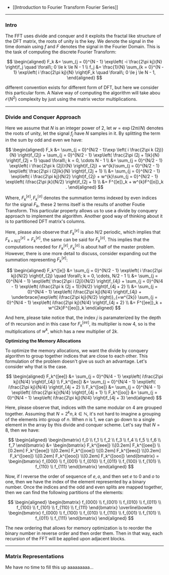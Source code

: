 - [[Introduction to Fourier Transform Fourier Series]]

---
### **Intro**
The FFT uses divide and conquer and it exploits the fractal like structure of the DFT matrix, the roots of unity is the key. We denote the signal in the time domain using $f$ and $F$ denotes the signal in the Fourier Domain. This is the task of computing the discrete Fourier Transform: 

$$
\begin{aligned}
    F_k &= \sum_{j = 0}^{N - 1}
    \exp\left(
        -i \frac{2\pi kj}{N}
    \right)f_j
    \quad \forall\; 0 \le k \le N - 1
    \\
    f_j &= \frac{1}{N}
    \sum_{k = 0}^{N - 1}
    \exp\left(
        i \frac{2\pi kj}{N}
    \right)F_k
    \quad \forall\; 0 \le j \le N - 1, 
\end{aligned}
$$

different convention exists for different form of DFT, but here we consider this particular form. A Naive way of computing the algorithm will take abou $\mathcal{O}(N^2)$ complexity by just using the matrix vector multiplications. 

---
### **Divide and Conquer Approach**

Here we assume that $N$ is an integer power of $2$, let $w = \exp(2\pi  i/N)$ denotes the roots of unity, let the signal $f_j$ have $N$ samples in it. By splitting the term in the sum by odd and even we have:

$$
\begin{aligned}
    F_k &= \sum_{j = 0}^{N/2 - 1}\exp
    \left(
        i \frac{2\pi k (2j)}{N}
    \right)f_{2j}
    + 
    \sum_{j = 0}^{N/2 - 1}
    \exp\left(
        \frac{2\pi  (2j + 1)k}{N}
    \right)f_{2j + 1} \quad \forall\; k = 0, \cdots N - 1
    \\
    &= 
    \sum_{j = 0}^{N/2 - 1}
    \exp\left(
        i \frac{2\pi k (2j)}{N}
    \right)f_{2j} 
    + 
    w^{k}\sum_{j = 0}^{N/2 - 1}
    \exp\left(
        \frac{2\pi i (2j)k}{N}
    \right)f_{2j + 1}
    \\
    &= 
    \sum_{j = 0}^{N/2 - 1}
    \exp\left(
        i \frac{2\pi kj}{N/2}
    \right)f_{2j} 
    + 
    w^{k}\sum_{j = 0}^{N/2 - 1}
    \exp\left(
        i\frac{2\pi jk}{N/2}
    \right)f_{2j + 1}
    \\
    &= 
    F^{[e]}_k + w^{k}F^{[o]}_k .
\end{aligned}
$$

Where, $F_k^{[e]}, F_k^{[o]}$ denotes the summation terms indexed by even indices for the signal $F_k$, these 2 terms itself is the results of another Foutie Transform. This particular property allows us to use a divide by conquery approach to implement the algorithm. Another good way of thinking about it is to partitioned DFT matrix's columns. 

Here, please also observe that $F_k^{[e]}$ is also $N/2$ periodic, which implies that $F_{k + N/2}^{[e]} = F_{k}^{[e]}$, the same can be said for $F_k^{[o]}$. This implies that the computations needed for $F_k^{[e]}, F_{k}^{[o]}$ is about half of the master problem. However, there is one more detail to discuss, consider expanding out the summation representing $F^{[e]}_k$: 

$$
\begin{aligned}
    F_k^{[e]} &= \sum_{j = 0}^{N/2 - 1}
        \exp\left(
            i \frac{2\pi kj}{N/2}
        \right)f_{2j} 
    \quad \forall\; k = 0, \cdots, N/2 - 1
    \\
    &= 
    \sum_{j = 0}^{N/4 - 1}
        \exp\left(
            \frac{2\pi i (2j)}{N/2}
        \right)f_{4j}
    + 
    \sum_{j = 0}^{N/4 - 1}
        \exp\left(
            i\frac{2\pi k (2j + 1)}{N/2}
        \right)f_{4j + 2}
    \\
    &= 
    \sum_{j = 0}^{N/4 - 1}
        \exp\left(
            i\frac{2\pi kj}{N/4}
        \right)f_{4j}
    + 
    \underbrace{\exp\left(
        i\frac{2\pi kj}{N/2}
    \right)}_{=w^{2k}}
    \sum_{j = 0}^{N/4 - 1}
        \exp\left(
            i\frac{2\pi kj}{N/4}
        \right)f_{4j + 2}
    \\
    &= F^{[ee]}_k + w^{2k}F^{[eo]}_k
\end{aligned}
$$

And here, please take notice that, the index $j$ is paramaterized by the depth of th recursion and in this case for $F_k^{[ee]}$, its multiplier is now $4$, so is the multiplications of $w^{k}$, which has a new multiplier of $2k$.

**Optimizing the Memory Allocations**

To optimize the memory allocations, we want the divide by conquery algorithm to group together indices that are close to each other. This formulation of the problem doesn't give us such an advantage. Let's consider why that is the case. 

$$
\begin{aligned}
    F_k^{[ee]} &= 
    \sum_{j = 0}^{N/4 - 1}
    \exp\left(
        i\frac{2\pi kj}{N/4}
    \right)f_{4j}
    \\
    F_k^{[eo]} &= 
    \sum_{j = 0}^{N/4 - 1}
        \exp\left(
            i\frac{2\pi kj}{N/4}
        \right)f_{4j + 2}
    \\
    F_k^{[oe]} &= 
    \sum_{j = 0}^{N/4 - 1}
        \exp\left(
            i\frac{2\pi kj}{N/4}
        \right)f_{4j + 1}
    \\
    F_k^{[oo]} &= 
    \sum_{j = 0}^{N/4 - 1}
        \exp\left(
            i\frac{2\pi kj}{N/4}
        \right)f_{4j + 3}
\end{aligned}
$$

Here, please observe that, indices with the same modular on $4$ are grouped together. Assuming that $N = 2^kn, k\in \mathbb{N}$, it's not hard to imagine a grouping of the elements into group of $n$. When $n$ is 1, we can go down to a single element in the array by this divide and conquer scheme. Let's say that $N = 8$, then we have: 

$$
\begin{aligned}
    \begin{bmatrix}
        f_0
        \\
        f_1
        \\
        f_2
        \\
        f_3
        \\
        f_4
        \\
        f_5
        \\
        f_6
        \\
        f_7
    \end{bmatrix} &= 
    \begin{bmatrix}
        F_k^{[eee]}
        \\[0.2em]
        F_k^{[oee]}
        \\[0.2em]
        F_k^{[eoe]}
        \\[0.2em]
        F_k^{[ooe]}
        \\[0.2em]
        F_k^{[eeo]}
        \\[0.2em]
        F_k^{[oeo]}
        \\[0.2em]
        F_k^{[eoo]}
        \\[0.2em]
        F_k^{[ooo]}
    \end{bmatrix}
    =
    \begin{bmatrix}
        f_{000}
        \\
        f_{001}
        \\
        f_{010}
        \\
        f_{011}
        \\
        f_{100}
        \\
        f_{101}
        \\
        f_{110}
        \\
        f_{111} 
    \end{bmatrix}
\end{aligned}
$$

Now, if I reverse the order of sequence of $e, o$, and then set $e$ to 0 and $o$ to one, then we have the index of the element represented by a binary number. Once the indices and the odd and even splits are mapped together, then we can find the following partitions of the elements: 


$$
\begin{aligned}
    \begin{bmatrix}
        f_{000}
        \\
        f_{001}
        \\
        f_{010}
        \\
        f_{011}
        \\
        f_{100}
        \\
        f_{101}
        \\
        f_{110}
        \\
        f_{111}
    \end{bmatrix}
    \overline\bowtie
    \begin{bmatrix}
        f_{000}
        \\
        f_{100}
        \\
        f_{010}
        \\
        f_{110}
        \\
        f_{001}
        \\
        f_{101}
        \\
        f_{011}
        \\
        f_{111}
    \end{bmatrix}
\end{aligned}
$$

The new ordering that allows for memory optimization is to reorder the binary number in reverse order and then order them. Then in that way, each recursion of the FFT will be applied upon adjacent blocks. 


---
### **Matrix Representations** 

Me have no time to fill this up aaaaaaaaa...